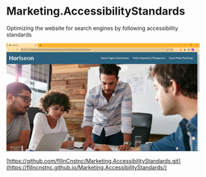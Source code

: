 # Marketing.AccessibilityStandards
Optimizing the website for search engines by following accessibility standards

![](Screenshot%20(1).png)

[https://github.com/flllnCnstnc/Marketing.AccessibilityStandards.git](https://flllncnstnc.github.io/Marketing.AccessibilityStandards/)
